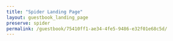 ```yaml
---
title: "Spider Landing Page"
layout: guestbook_landing_page
preserve: spider
permalink: /guestbook/75410ff1-ae34-4fe5-9486-e32f01e68c5d/
---
```

